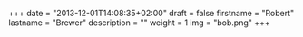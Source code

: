 +++
date = "2013-12-01T14:08:35+02:00"
draft = false
firstname = "Robert"
lastname = "Brewer"
description = ""
weight = 1
img = "bob.png"
+++
